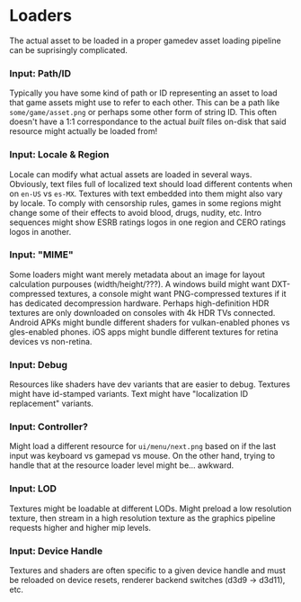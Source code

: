 # Loaders

The actual asset to be loaded in a proper gamedev asset loading pipeline can be suprisingly complicated.

### Input: Path/ID

Typically you have some kind of path or ID representing an asset to load that game assets might use to refer to each other.
This can be a path like `some/game/asset.png` or perhaps some other form of string ID.
This often doesn't have a 1:1 correspondance to the actual *built* files on-disk that said resource might actually be loaded from!

### Input: Locale & Region

Locale can modify what actual assets are loaded in several ways.
Obviously, text files full of localized text should load different contents when on `en-US` vs `es-MX`.
Textures with text embedded into them might also vary by locale.
To comply with censorship rules, games in some regions might change some of their effects to avoid blood, drugs, nudity, etc.
Intro sequences might show ESRB ratings logos in one region and CERO ratings logos in another.

### Input: "MIME"

Some loaders might want merely metadata about an image for layout calculation purpouses (width/height/???).
A windows build might want DXT-compressed textures, a console might want PNG-compressed textures if it has dedicated decompression hardware.
Perhaps high-definition HDR textures are only downloaded on consoles with 4k HDR TVs connected.
Android APKs might bundle different shaders for vulkan-enabled phones vs gles-enabled phones.
iOS apps might bundle different textures for retina devices vs non-retina.

### Input: Debug

Resources like shaders have dev variants that are easier to debug.
Textures might have id-stamped variants.
Text might have "localization ID replacement" variants.

### Input: Controller?

Might load a different resource for `ui/menu/next.png` based on if the last input was keyboard vs gamepad vs mouse.
On the other hand, trying to handle that at the resource loader level might be... awkward.

### Input: LOD

Textures might be loadable at different LODs.  Might preload a low resolution texture, then stream in a high resolution texture as the graphics pipeline requests higher and higher mip levels.

### Input: Device Handle

Textures and shaders are often specific to a given device handle and must be reloaded on device resets, renderer backend switches (d3d9 -> d3d11), etc.
